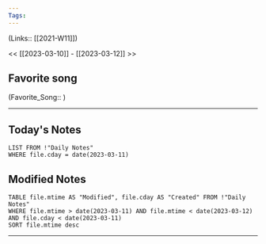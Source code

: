 ```yaml
---
Tags:
---
```

(Links:: [[2021-W11]])

<< [[2023-03-10]] - [[2023-03-12]] >>
## Favorite song
(Favorite_Song:: )

___
## Today's Notes
```dataview
LIST FROM !"Daily Notes"
WHERE file.cday = date(2023-03-11)
```
## Modified Notes
```dataview
TABLE file.mtime AS "Modified", file.cday AS "Created" FROM !"Daily Notes" 
WHERE file.mtime > date(2023-03-11) AND file.mtime < date(2023-03-12) AND file.cday < date(2023-03-11)
SORT file.mtime desc
```
___
